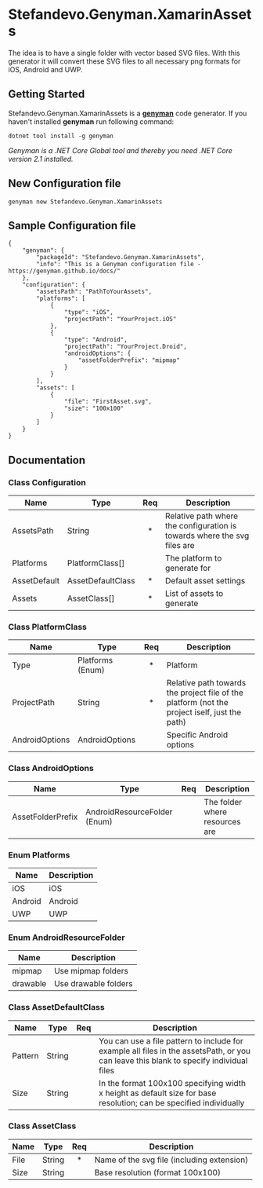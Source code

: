 # Stefandevo.Genyman.XamarinAssets
The idea is to have a single folder with vector based SVG files. With this generator it will convert these SVG files to all necessary png formats for iOS, Android and UWP.
## Getting Started
Stefandevo.Genyman.XamarinAssets is a **[genyman](http://genyman.net)** code generator. If you haven't installed **genyman** run following command:
```
dotnet tool install -g genyman
```
_Genyman is a .NET Core Global tool and thereby you need .NET Core version 2.1 installed._
## New Configuration file 
```
genyman new Stefandevo.Genyman.XamarinAssets
```
## Sample Configuration file 
```
{
    "genyman": {
        "packageId": "Stefandevo.Genyman.XamarinAssets",
        "info": "This is a Genyman configuration file - https://genyman.github.io/docs/"
    },
    "configuration": {
        "assetsPath": "PathToYourAssets",
        "platforms": [
            {
                "type": "iOS",
                "projectPath": "YourProject.iOS"
            },
            {
                "type": "Android",
                "projectPath": "YourProject.Droid",
                "androidOptions": {
                    "assetFolderPrefix": "mipmap"
                }
            }
        ],
        "assets": [
            {
                "file": "FirstAsset.svg",
                "size": "100x100"
            }
        ]
    }
}
```
## Documentation 
### Class Configuration
| Name | Type | Req | Description |
| --- | --- | :---: | --- |
| AssetsPath | String | * | Relative path where the configuration is towards where the svg files are |
| Platforms | PlatformClass[] |  | The platform to generate for |
| AssetDefault | AssetDefaultClass | * | Default asset settings |
| Assets | AssetClass[] | * | List of assets to generate |
### Class PlatformClass
| Name | Type | Req | Description |
| --- | --- | :---: | --- |
| Type | Platforms (Enum) | * | Platform |
| ProjectPath | String | * | Relative path towards the project file of the platform (not the project iself, just the path) |
| AndroidOptions | AndroidOptions |  | Specific Android options |
### Class AndroidOptions
| Name | Type | Req | Description |
| --- | --- | :---: | --- |
| AssetFolderPrefix | AndroidResourceFolder (Enum) |  | The folder where resources are |
### Enum Platforms
| Name | Description |
| --- | --- |
| iOS | iOS |
| Android | Android |
| UWP | UWP |
### Enum AndroidResourceFolder
| Name | Description |
| --- | --- |
| mipmap | Use mipmap folders |
| drawable | Use drawable folders |
### Class AssetDefaultClass
| Name | Type | Req | Description |
| --- | --- | :---: | --- |
| Pattern | String |  | You can use a file pattern to include for example all files in the assetsPath, or you can leave this blank to specify individual files |
| Size | String |  | In the format 100x100 specifying width x height as default size for base resolution; can be specified individually |
### Class AssetClass
| Name | Type | Req | Description |
| --- | --- | :---: | --- |
| File | String | * | Name of the svg file (including extension) |
| Size | String |  | Base resolution (format 100x100) |
